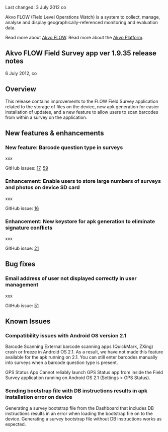 Last changed: 3 July 2012 co

Akvo FLOW (Field Level Operations Watch) is a system to collect, manage, analyse and display geographically-referenced monitoring and evaluation data.

Read more about [Akvo FLOW](http://www.akvo.org/blog/?p=4836).
Read more about the [Akvo Platform](http://www.akvo.org/blog/?p=4822).

Akvo FLOW Field Survey app ver 1.9.35 release notes
----
6 July 2012, co

Overview
----
This release contains improvements to the FLOW Field Survey application related to the storage of files on the device, new apk generation for easier installation of updates, and a new feature to allow users to scan barcodes from within a survey on the application.

New features & enhancements
----
### New feature: Barcode question type in surveys

xxx

GitHub issues:
[17](https://github.com/akvo/akvo-flow/issues/17), [59](https://github.com/akvo/akvo-flow/issues/59)

### Enhancement: Enable users to store large numbers of surveys and photos on device SD card

xxx

GitHub issue:
[16](https://https://github.com/akvo/akvo-flow/issues/16)

### Enhancement: New keystore for apk generation to eliminate signature conflicts

xxx

GitHub issue:
[21](https://https://github.com/akvo/akvo-flow/issues/21)


Bug fixes
----
### Email address of user not displayed correctly in user management
xxx

GitHub issue:
[51](https://https://github.com/akvo/akvo-flow/issues/51)


Known Issues
----
### Compatibility issues with Android OS version 2.1

Barcode Scanning
External barcode scanning apps (QuickMark, ZXing) crash or freeze in Android OS 2.1. As a result, we have not made this feature available for the apk running on 2.1. You can still enter barcodes manually into surveys when a barcode question type is present.

GPS Status App
Cannot reliably launch GPS Status app from inside the Field Survey application running on Android OS 2.1 (Settings > GPS Status).

### Sending bootstrap file with DB instructions results in apk installation error on device

Generating a survey bootstrap file from the Dashboard that includes DB instructions results in an error when loading the bootstrap file on to the device. Generating a survey bootstrap file without DB instructions works as expected.